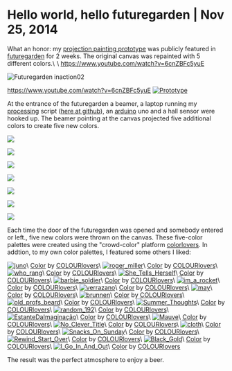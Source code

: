 # Hello world, hello futuregarden | Nov 25, 2014

What an honor: my [projection painting prototype](http://digit.alitility.com/visualitility/projection-painting-prototype/ "Projection Painting Prototype") was publicly featured in [futuregarden](https://www.facebook.com/futuregarden) for 2 weeks. The original canvas was repainted with 5 different colors.\ ![](data:image/gif;base64,R0lGODlhAQABAIAAAAAAAP///yH5BAEAAAAALAAAAAABAAEAAAIBRAA7 "Read more...")\ <https://www.youtube.com/watch?v=6cnZBFc5yuE>

![Futuregarden inaction02](uploads/2014/11/futuregarden_inaction02.jpg)

<https://www.youtube.com/watch?v=6cnZBFc5yuE> [![Prototype](http://img.youtube.com/vi/6cnZBFc5yuE/0.jpg)](http://www.youtube.com/watch?v=6cnZBFc5yuE)

At the entrance of the futuregarden a beamer, a laptop running my [processing](https://processing.org/) script ([here at github](https://github.com/sektionschef/proiezione)), an [arduino](http://www.arduino.cc/) uno and a hall sensor were hooked up. The beamer pointing at the canvas projected five additional colors to create five new colors.

![](uploads/2014/11/futuregarden_beamer-150x150.jpg)

![](uploads/2014/11/futuregarden_hallsensor-150x150.jpg)

![](uploads/2014/11/futuregarden_inaction01-150x150.jpg)

![](uploads/2014/11/futuregarden_inaction03-150x150.jpg)

![](uploads/2014/11/futuregarden_lightson-150x150.jpg)

![](uploads/2014/11/futuregarden_nobeamer-150x150.jpg)

![](uploads/2014/11/futuregarden_inaction02-150x150.jpg)

Each time the door of the futuregarden was opened and somebody entered or left., five new colors were thrown on the canvas. These five-color palettes were created using the "crowd-color" platform [colorlovers](http://www.colourlovers.com/). In addtion, to my own color palettes, I featured some others I liked:

[![juno](http://www.colourlovers.com/images/badges/pw/3388/3388285_juno.png)](http://www.colourlovers.com/palette/3388285/juno?widths=1)\ [Color](http://www.colourlovers.com/color) by [COLOURlovers](http://www.colourlovers.com/)\ [![roger_miller](http://www.colourlovers.com/images/badges/pw/3393/3393359_roger_miller.png)](http://www.colourlovers.com/palette/3393359/roger_miller?widths=1)\ [Color](http://www.colourlovers.com/color) by [COLOURlovers](http://www.colourlovers.com/)\ [![who_rang](http://www.colourlovers.com/images/badges/pw/3399/3399500_who_rang.png)](http://www.colourlovers.com/palette/3399500/who_rang?widths=1)\ [Color](http://www.colourlovers.com/color) by [COLOURlovers](http://www.colourlovers.com/)\ [![She_Tells_Herself](http://www.colourlovers.com/images/badges/pw/3367/3367669_She_Tells_Herself.png)](http://www.colourlovers.com/palette/3367669/She_Tells_Herself?widths=1)\ [Color](http://www.colourlovers.com/color) by [COLOURlovers](http://www.colourlovers.com/)\ [![barbie_soldier](http://www.colourlovers.com/images/badges/p/3399/3399454_barbie_soldier.png)](http://www.colourlovers.com/palette/3399454/barbie_soldier)\ [Color](http://www.colourlovers.com/color) by [COLOURlovers](http://www.colourlovers.com/)\ [![im_a_rocket](http://www.colourlovers.com/images/badges/p/3399/3399464_im_a_rocket.png)](http://www.colourlovers.com/palette/3399464/im_a_rocket)\ [Color](http://www.colourlovers.com/color) by [COLOURlovers](http://www.colourlovers.com/)\ [![verrazano](http://www.colourlovers.com/images/badges/p/3399/3399484_verrazano.png)](http://www.colourlovers.com/palette/3399484/verrazano)\ [Color](http://www.colourlovers.com/color) by [COLOURlovers](http://www.colourlovers.com/)\ [![may](http://www.colourlovers.com/images/badges/pw/3419/3419291_may.png)](http://www.colourlovers.com/palette/3419291/may?widths=1)\ [Color](http://www.colourlovers.com/color) by [COLOURlovers](http://www.colourlovers.com/)\ [![brunnen](http://www.colourlovers.com/images/badges/pw/3419/3419301_brunnen.png)](http://www.colourlovers.com/palette/3419301/brunnen?widths=1)\ [Color](http://www.colourlovers.com/color) by [COLOURlovers](http://www.colourlovers.com/)\ [![old_profs_beard](http://www.colourlovers.com/images/badges/pw/3419/3419311_old_profs_beard.png)](http://www.colourlovers.com/palette/3419311/old_profs_beard?widths=1)\ [Color](http://www.colourlovers.com/color) by [COLOURlovers](http://www.colourlovers.com/)\ [![Summer_Thoughts](http://www.colourlovers.com/images/badges/pw/3419/3419289_Summer_Thoughts.png)](http://www.colourlovers.com/palette/3419289/Summer_Thoughts?widths=1)\ [Color](http://www.colourlovers.com/color) by [COLOURlovers](http://www.colourlovers.com/)\ [![random_192](http://www.colourlovers.com/images/badges/pw/3531/3531033_random_192.png)](http://www.colourlovers.com/palette/3531033/random_192?widths=1)\ [Color](http://www.colourlovers.com/color) by [COLOURlovers](http://www.colourlovers.com/)\ [![EstanteDaImaginação](http://www.colourlovers.com/images/badges/p/3531/3531024_EstanteDaImaginao.png)](http://www.colourlovers.com/palette/3531024/EstanteDaImagina%C3%A7%C3%A3o)\ [Color](http://www.colourlovers.com/color) by [COLOURlovers](http://www.colourlovers.com/)\ [![Mauve](http://www.colourlovers.com/images/badges/p/3531/3531020_Mauve.png)](http://www.colourlovers.com/palette/3531020/Mauve)\ [Color](http://www.colourlovers.com/color) by [COLOURlovers](http://www.colourlovers.com/)\ [![No_Clever_Title](http://www.colourlovers.com/images/badges/p/3531/3531018_No_Clever_Title.png)](http://www.colourlovers.com/palette/3531018/No_Clever_Title)\ [Color](http://www.colourlovers.com/color) by [COLOURlovers](http://www.colourlovers.com/)\ [![cloth](http://www.colourlovers.com/images/badges/p/3531/3531016_cloth.png)](http://www.colourlovers.com/palette/3531016/cloth)\ [Color](http://www.colourlovers.com/color) by [COLOURlovers](http://www.colourlovers.com/)\ [![Snacks_On_Sunday](http://www.colourlovers.com/images/badges/pw/3531/3531012_Snacks_On_Sunday.png)](http://www.colourlovers.com/palette/3531012/Snacks_On_Sunday?widths=1)\ [Color](http://www.colourlovers.com/color) by [COLOURlovers](http://www.colourlovers.com/)\ [![Rewind_Start_Over](http://www.colourlovers.com/images/badges/pw/3531/3531008_Rewind_Start_Over.png)](http://www.colourlovers.com/palette/3531008/Rewind_Start_Over?widths=1)\ [Color](http://www.colourlovers.com/color) by [COLOURlovers](http://www.colourlovers.com/)\ [![Black_Gold](http://www.colourlovers.com/images/badges/pw/3530/3530997_Black_Gold.png)](http://www.colourlovers.com/palette/3530997/Black_Gold?widths=1)\ [Color](http://www.colourlovers.com/color) by [COLOURlovers](http://www.colourlovers.com/)\ [![I_Go_In_And_Out](http://www.colourlovers.com/images/badges/pw/3530/3530990_I_Go_In_And_Out.png)](http://www.colourlovers.com/palette/3530990/I_Go_In_And_Out?widths=1)\ [Color](http://www.colourlovers.com/color) by [COLOURlovers](http://www.colourlovers.com/)

The result was the perfect atmosphere to enjoy a beer.
